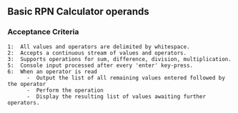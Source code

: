 ##  Basic RPN Calculator operands


### Acceptance Criteria
    1:  All values and operators are delimited by whitespace.
    2:  Accepts a continuous stream of values and operators.
    3:  Supports operations for sum, difference, division, multiplication.
    5:  Console input processed after every 'enter' key-press.
    6:  When an operator is read
          -  Output the list of all remaining values entered followed by the operator 
          -  Perform the operation
          -  Display the resulting list of values awaiting further operators.
